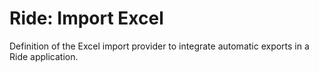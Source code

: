 # Ride: Import Excel

Definition of the Excel import provider to integrate automatic exports in a Ride application.
